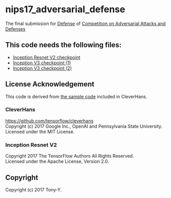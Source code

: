# nips17_adversarial_defense
The final submission for
[Defense](https://www.kaggle.com/c/nips-2017-defense-against-adversarial-attack)
of
[Competition on Adversarial Attacks and Defenses](https://github.com/tensorflow/cleverhans/tree/master/examples/nips17_adversarial_competition)

## This code needs the following files:
* [Inception Resnet V2 checkpoint](http://download.tensorflow.org/models/ens_adv_inception_resnet_v2_2017_08_18.tar.gz)      
* [Inception V3 checkpoint (1)](http://download.tensorflow.org/models/ens3_adv_inception_v3_2017_08_18.tar.gz)    
* [Inception V3 checkpoint (2)](http://download.tensorflow.org/models/ens4_adv_inception_v3_2017_08_18.tar.gz)

## License Acknowledgement
This code is derived from [the sample code](https://github.com/tensorflow/cleverhans/tree/master/examples/nips17_adversarial_competition/sample_defenses/base_inception_model) included in CleverHans.

### CleverHans
<https://github.com/tensorflow/cleverhans>  
Copyright (c) 2017 Google Inc., OpenAI and Pennsylvania State University.  
Licensed under the MIT License.

### Inception Resnet V2
Copyright 2017 The TensorFlow Authors All Rights Reserved.  
Licensed under the Apache License, Version 2.0.

## Copyright
Copyright (c) 2017 Tony-Y.
